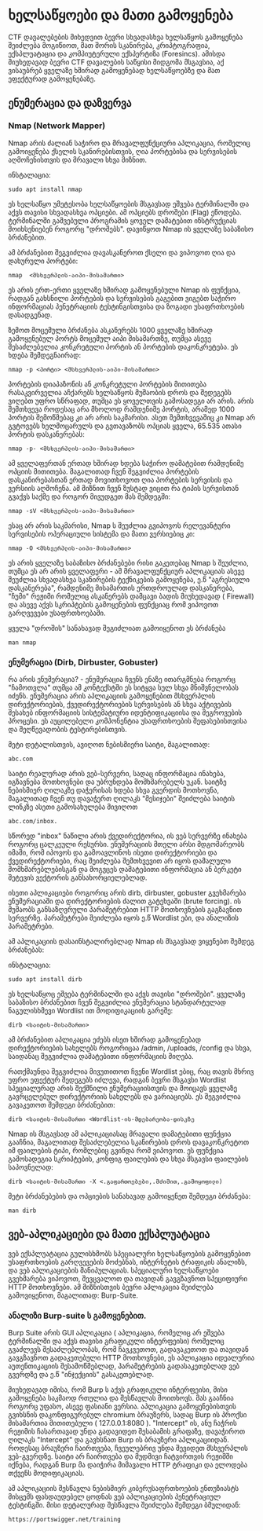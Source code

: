 # ხელსაწყოები და მათი გამოყენება


CTF დავალებების მიხედვით ბევრი სხვადასხვა ხელსაწყოს გამოყენება შეიძლება მოგიწიოთ, მათ შორის სკანირება, კრიპტოგრაფია, ექსპლუატაცია და კომპიუტერული ექსპერტიზა (Foresincs). 
ამისდა მიუხედავად ბევრი CTF დავალების საწყისი მიდგომა მსგავსია, აქ ვისაუბრებ ყველაზე ხშირად გამოყენებად ხელსაწყოებზე და მათ ეფექტურად გამოყენებაზე.



## ენუმერაცია და დაზვერვა
### Nmap (Network Mapper)
Nmap არის ძალიან საჭირო და მრავალფუნქციური აპლიკაცია, რომელიც გამოიყენება ქსელის სკანირებისთვის, ღია პორტებისა და სერვისების აღმოჩენისთვის და მრავალი სხვა მიზნით.

ინსტალაცია:
```
sudo apt install nmap
```

ეს ხელსაწყო უმეტესობა ხელსაწყოების მსგავსად ეშვება ტერმინალში და აქვს თავისი სხვადასხვა ოპციები. ამ ოპციებს დროშები (Flag) ეწოდება. ტერმინალში გაშვებული პროგრამის ყოველ დამატებით ინსტრუქციას მოიხსენიებენ როგორც "დროშებს". დავიწყოთ Nmap ის ყველაზე საბაზისო ბრძანებით.




ამ ბრძანებით შეგვიძლია დავასკანეროთ ქსელი და ვიპოვოთ ღია და დახურული პორტები:

```
nmap  <მსხვერპლის-აიპი-მისამართი>
```

ეს არის ერთ-ერთი ყველაზე ხშირად გამოყენებული Nmap ის ფუნქცია, რადგან გახსნილი პორტების და სერვისების გაგებით ვიგებთ საჭირო ინფორმაციას პენეტრაციის ტესტინგისთვისა და ზოგადი უსაფრთხოების დასადგენად.

ზემოთ მოცემული ბრძანება ასკანერებს 1000 ყველაზე ხშირად გამოყენებულ პორტს მოცემულ აიპი მისამართზე, თუმცა ასევე შესაძლებელია კონკრეტული პორტის ან პორტების დაკონკრეტება. ეს ხდება შემდეგნაირად:

```
nmap -p <პორტი> <მსხვერპლის-აიპი-მისამართი>
```

პორტების დიაპაზონის ან კონკრეტული პორტების მითითება რასაკვირველია აჩქარებს ხელსაწყოს მუშაობის დროს და შედეგებს ვიღებთ უფრო სწრაფად, თუმცა ეს ყოველთვის
გამოსადეგი არ არის. არის შემთხვევა როდესაც არა მხოლოდ რამდენიმე პორტის, არამედ 1000 პორტის შემოწმებაც კი არ არის საკმარისი. ასეთ შემთხვევაშიც კი Nmap არ გვტოვებს
ხელმოცარულს და გვთავაზობს ოპციას ყველა, 65.535 ათასი პორტის დასკანერებას:

```
nmap -p- <მსხვერპლის-აიპი-მისამართი>
```

ამ ყველაფერთან ერთად ხშირად ხდება საჭირო დამატებით რამდენიმე ოპციის მითითება. მაგალითად ჩვენ შეგვიძლია პორტების დასკანირებასთან ერთად მოვითხოვოთ ღია
პორტების სერვისის და ვერსიის აღმოჩენა. ამ მიზნით ჩვენ ზუსტად ვიცით რა ტიპის სერვისთან გვაქვს საქმე და როგორ მივუდგეთ მას შემდეგში:
```
nmap -sV <მსხვერპლის-აიპი-მისამართი>
```

ესაც არ არის საკმარისი, Nmap ს შეუძლია გვიპოვოს რელევანტური სერვისების ოპერაციული სისტემა და მათი ვერსიებიც კი:
```
nmap -O <მსხვერპლის-აიპი-მისამართი>
```

ეს არის ყველაზე საბაზისო ბრძანებები რისი გაკეთებაც Nmap ს შეუძლია, თუმცა ეს არ არის ყველაფერი - ამ მრავალფუნქციურ აპლიკაციას ასევე შეუძლია სხვადასხვა სკანირების
ტექნიკების გამოყენება, ე.წ "აგრესიული დასკანერება", რამდენიმე მისამართის ერთდროულად დასკანერება, "ჩუმი" რეჟიმი რომელიც ასკანერებს დამცავი ბადის მიუხედავად ( Firewall) და ასევე აქვს სკრიპტების გამოყენების ფუნქციაც რომ ვიპოვოთ გარღვევები უსაფრთხოებაში.

ყველა "დროშის" სანახავად შეგიძლიათ გამოიყენოთ ეს ბრძანება 

```
man nmap
```

### ენუმერაცია (Dirb, Dirbuster, Gobuster)

რა არის ენუმერაცია? - ენუმერაცია ჩვენს ენაზე ითარგმნება როგორც "ჩამოთვლა" თუმცა ამ კონტექსტში ეს სიტყვა სულ სხვა მნიშვნელობას იძენს. ენუმერაცია არის 
აპლიკაციის გამოყენებით მსხვერპლის დირექტორიების, ქვედირექტორიების სერვისების ან სხვა აქტივების შესახებ ინფორმაციის სისტემატიური იდენტიფიკაციისა და შეგროვების
პროცესი. ეს აუცილებელი კომპონენტია უსაფრთხოების შეფასებისთვისა და შეღწევადობის ტესტირებისთვის.


მეტი დეტალისთვის, ავიღოთ ნებისმიერი საიტი, მაგალითად: 

```
abc.com
```




საიტი რეალურად არის ვებ-სერვერი, სადაც ინფორმაცია ინახება, იგზავნება მოთხოვნები და უბრუნდება მომხმარებელს უკან. საიტზე ნებისმიერ ღილაკზე დაჭერისას ხდება სხვა გვერდის მოთხოვნა, მაგალითად ჩვენ თუ დავაჭერთ ღილაკს "მესიჯები" შეიძლება საიტის ლინკზე
ასეთი გამოსახულება მივიღოთ
```
abc.com/inbox.
```

 

სწორედ "inbox" ნაწილი არის ქვედირექტორია, ის ვებ სერვერზე ინახება როგორც ცალკეული რესურსი.
ენუმერაციის მთელი არსი მდგომარეობს იმაში, რომ იპოვოს და გამოავლინოს ისეთი დირექტორიები და ქვედირექტორიები, რაც შეიძლება შემთხვევით არ იყოს დამალული მომხმარებლებისგან და მოგვცეს დამატებითი ინფორმაცია ან ბერკეტი შეტევის ვექტორის განსახორციელებლად.


ისეთი აპლიკაციები როგორიც არის dirb, dirbuster, gobuster გვეხმარება ენუმერაციაში და დირექტორიების ძალით გატეხვაში (brute forcing). ის მუშაობს 
განსაზღვრული პარამეტრებით HTTP მოთხოვნების გაგზავნით სერვერზე. პარამეტრები შეიძლება იყოს ე.წ Wordlist ები, და ანალიზის პარამეტრები.

ამ აპლიკაციის დასაინსტალირებლად Nmap ის მსგავსად ვიყენებთ შემდეგ ბრძანებას:

ინსტალაცია:
```
sudo apt install dirb
``` 

ეს ხელსაწყოც ეშვება ტერმინალში და აქვს თავისი "დროშები". ყველაზე საბაზისო ბრძანებით ჩვენ შეგვიძლია ენუმერაცია სტანდარტულად ნაგულისხმევი
Wordlist ით მოდიფიკაციის გარეშე:

```
dirb <საიტის-მისამართი>
``` 

ამ ბრძანებით აპლიკაცია ეძებს ისეთ ხშირად გამოყენებად დირექტორიების სახელებს როგორიცაა  /admin, /uploads, /config და სხვა, საიდანაც შეგვიძლია დამატებითი
ინფორმაციის მიღება.



რათქმაუნდა შეგვიძლია მივუთითოთ ჩვენი Wordlist ებიც, რაც თავის მხრივ უფრო ეფექტურ შედეგებს იძლევა, რადგან ბევრი მსგავსი Wordlist სპეციალურად არის
შექმნილი ენუმერაციისთვის და მოიცავს ყველაზე გავრცელებულ დირექტორიის სახელებს და ვარიაციებს. ეს შეგვიძლია გავაკეთოთ შემდეგი ბრძანებით:

```
dirb <საიტის-მისამართი <Wordlist-ის-მდებარეობა-დისკზე
``` 


Nmap ის მსგავსად ამ აპლიკაციასაც მრავალი დამატებითი ფუნქცია გააჩნია, მაგალითად შესაძლებელია სკანირების დროს დავაკონკრეტოთ იმ ფაილების ტიპი, რომლებიც
გვინდა რომ ვიპოვოთ. ეს ფუნქცია გამოსადეგია სკრიპტების, კონფიგ ფაილების და სხვა მსგავსი ფაილების საპოვნელად:

```
dirb <საიტის-მისამართი -X <.გაფართოებები,.მძიმით,.გამოყოფილი)
``` 

მეტი ბრძანებების და ოპციების სანახავად გამოიყენეთ შემდეგი ბრძანება:

``` 
man dirb 
``` 


## ვებ-აპლიკაციები და მათი ექსპლუატაცია

ვებ ექსპლუატაცია გულისხმობს სპეციალური ხელსაწყოების გამოყენებით  უსაფრთხოების გარღვევების მოძებნას, ინტერნეტის ტრაფიკის ანალიზს, და ვებ აპლიკაციების 
მანიპულაციას. სპეციალური ხელსაწყოები გვეხმარება ვიპოვოთ, შევცვალოთ და თავიდან გავგზავნოთ სპეციფიური HTTP მოთხოვნები. ამ მიზნისთვის ბევრი აპლიკაცია 
შეიძლება გამოვიყენოთ, მაგალითად: Burp-Suite.

### ანალიზი Burp-suite ს გამოყენებით.

Burp Suite არის GUI აპლიკაცია ( აპლიკაცია, რომელიც არ ეშვება ტერმინალში და აქვს თავისი გრაფიკული ინტერფეისი) რომელიც გვაძლევს შესაძლებლობას, რომ
ჩავკვეთოთ, გადავაკეთოთ და თავიდან გავგზავნოთ გადაკეთებული HTTP მოთხოვნები, ეს აპლიკაცია იდეალურია აუთენთიკაციის შესამოწმებლად, პარამეტრების გადასაკეთებლად
ვებ გვერდზე და ე.წ "ინჯექციის" გასაკეთებლად.


მიუხედავად იმისა, რომ Burp ს აქვს გრაფიკული ინტერფეისი, მისი გამოყენება საკმაოდ რთულია და შესწავლას მოითხოვს. მას გააჩნია როგორც უფასო, ასევე ფასიანი ვერსია.
აპლიკაცია გამოყენებისთვის გვიხსნის დაკონფიგურებულ chromium ბრაუზერს, სადაც Burp ის პროქსი მისამართია მითითებული ( 127.0.0.1:8080 ). "Intercept" ის, ანუ ჩაჭრის
რეჟიმის ჩასართავად უნდა გადავიდეთ შესაბამის გრაფაზე, დავაჭიროთ ღილაკს "Intercept" და გავხსნათ Burp ის ბრაუზერი აპლიკაციიდან. როდესაც ბრაუზერი ჩაირთვება, ჩვეულებრივ უნდა შევიდეთ მსხვერპლის ვებ-გვერდზე. საიტი არ ჩაირთვება და მუდმივი ჩატვირთვის რეჟიმში იქნება, რადგან Burp მა დაიჭირა მიმავალი HTTP ტრაფიკი და ელოდება თქვენს მოდიფიკაციას.


ამ აპლიკაციის შესწავლა ნებისმიერ კიბერუსაფრთხოების ენთუზიასტს მისცემს ფასდაუდებელ ცოდნას ვებ აპლიკაციების პენეტრაციულ ტესტინგში. მისი დეტალურად შესწავლა შეიძლება შემდეგი ბმულიდან:

```
https://portswigger.net/training
```  


